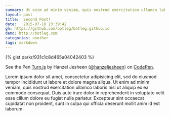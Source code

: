 ```yaml
---
summary: Ut enim ad minim veniam, quis nostrud exercitation ullamco laboris nisi ut aliquip ex ea commodo consequat.
layout: post
title:  Second Post!
date:   2015-07-18 23:39:42
gh: https://github.com/botleg/botleg.github.io
demo: http://botleg.com
categories: another
tags: markdown
---
```


{% gist parkr/931c1c8d465a04042403 %}

<p data-height="268" data-theme-id="0" data-slug-hash="zGLMQz" data-default-tab="result" data-user="hanzeljesheen" class='codepen'>See the Pen <a href='http://codepen.io/hanzeljesheen/pen/zGLMQz/'>Turn.js</a> by Hanzel Jesheen (<a href='http://codepen.io/hanzeljesheen'>@hanzeljesheen</a>) on <a href='http://codepen.io'>CodePen</a>.</p>
<script async src="//assets.codepen.io/assets/embed/ei.js"></script>

Lorem ipsum dolor sit amet, consectetur adipisicing elit, sed do eiusmod tempor incididunt ut labore et dolore magna aliqua. Ut enim ad minim veniam, quis nostrud exercitation ullamco laboris nisi ut aliquip ex ea commodo
consequat. Duis aute irure dolor in reprehenderit in voluptate velit esse cillum dolore eu fugiat nulla pariatur. Excepteur sint occaecat cupidatat non proident, sunt in culpa qui officia deserunt mollit anim id est laborum.